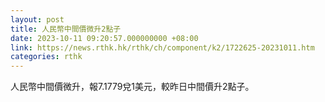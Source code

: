 ```yaml
---
layout: post
title: 人民幣中間價微升2點子
date: 2023-10-11 09:20:57.000000000 +08:00
link: https://news.rthk.hk/rthk/ch/component/k2/1722625-20231011.htm
categories: rthk
---
```


人民幣中間價微升，報7.1779兌1美元，較昨日中間價升2點子。
